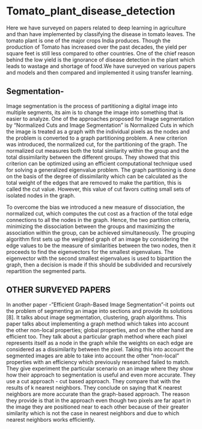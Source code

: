 # Tomato_plant_disease_detection
Here we have surveyed on papers related to deep learning in agriculture and than have implemented by classifying the disease in tomato leaves. The tomato plant is one of the major crops India produces. Though the production of Tomato has increased over the past decades, the yield per square feet is still less compared to other countries. One of the chief reason behind the low yield is the ignorance of disease detection in the plant which leads to wastage and shortage of food.We have surveyed on various papers and models and then compared and implemented it using transfer learning.

## Segmentation-
Image segmentation is the process of partitioning a digital image into multiple segments, its aim is to change the image into something that is easier to analyze. One of the approaches proposed for Image segmentation by “Normalized Cuts and Image Segmentation” is Normalized Cuts in which the image is treated as a graph with the individual pixels as the nodes and the problem is converted to a graph partitioning problem. A new criterion was introduced, the normalized cut, for the partitioning of the graph. The normalized cut measures both the total similarity within the group and the total dissimilarity between the different groups. They showed that this criterion can be optimized using an efficient computational technique used for solving a generalized eigenvalue problem. The graph partitioning is done on the basis of the degree of dissimilarity which can be calculated as the total weight of the edges that are removed to make the partition, this is called the cut value. However, this value of cut favors cutting small sets of isolated nodes in the graph. 

To overcome the bias we introduced a new measure of dissociation, the normalized cut, which computes the cut cost as a fraction of the total edge connections to all the nodes in the graph. Hence, the two partition criteria, minimizing the dissociation between the groups and maximizing the association within the group, can be achieved simultaneously. The grouping algorithm first sets up the weighted graph of an image by considering the edge values to be the measure of similarities between the two nodes, then it proceeds to find the eigenvectors for the smallest eigenvalues. The eigenvector with the second smallest eigenvalues is used to bipartition the graph, then a decision is made if this should be subdivided and recursively repartition the segmented parts.

## OTHER SURVEYED PAPERS

In another paper -”Efficient Graph-Based Image Segmentation”-it points out the problem of segmenting an image into sections and provide its solutions [8]. It talks about image segmentation, clustering, graph algorithms. This paper talks about implementing a graph method which takes into account the other non-local properties; global properties, and on the other hand are efficient too. They talk about a particular graph method where each pixel represents itself as a node in the graph while the weights on each edge are considered as a dissimilarity between the pixel. Taking this into account the segmented images are able to take into account the other “non-local” properties with an efficiency which previously researched failed to match. They give experiment the particular scenario on an image where they show how their approach to segmentation is useful and even more accurate. They use a   cut approach - cut based approach. They compare that with the results of k nearest neighbors. They conclude on saying that K nearest neighbors are more accurate than the graph-based approach. The reason they provide is that in the approach even though two pixels are far apart in the image they are positioned near to each other because of their greater similarity which is not the case in nearest neighbors and due to which nearest neighbors works efficiently.
